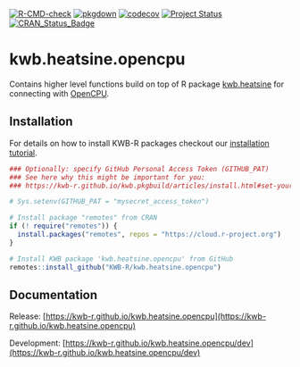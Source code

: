 [![R-CMD-check](https://github.com/KWB-R/kwb.heatsine.opencpu/workflows/R-CMD-check/badge.svg)](https://github.com/KWB-R/kwb.heatsine.opencpu/actions?query=workflow%3AR-CMD-check)
[![pkgdown](https://github.com/KWB-R/kwb.heatsine.opencpu/workflows/pkgdown/badge.svg)](https://github.com/KWB-R/kwb.heatsine.opencpu/actions?query=workflow%3Apkgdown)
[![codecov](https://codecov.io/github/KWB-R/kwb.heatsine.opencpu/branch/main/graphs/badge.svg)](https://codecov.io/github/KWB-R/kwb.heatsine.opencpu)
[![Project Status](https://img.shields.io/badge/lifecycle-maturing-blue.svg)](https://www.tidyverse.org/lifecycle/#maturing)
[![CRAN_Status_Badge](https://www.r-pkg.org/badges/version/kwb.heatsine.opencpu)]()

# kwb.heatsine.opencpu

Contains higher level functions build on top of R
package [kwb.heatsine](https://github.com/kwb-r/kwb.heatsine) for connecting with 
[OpenCPU](https://opencpu.org).

## Installation

For details on how to install KWB-R packages checkout our [installation tutorial](https://kwb-r.github.io/kwb.pkgbuild/articles/install.html).

```r
### Optionally: specify GitHub Personal Access Token (GITHUB_PAT)
### See here why this might be important for you:
### https://kwb-r.github.io/kwb.pkgbuild/articles/install.html#set-your-github_pat

# Sys.setenv(GITHUB_PAT = "mysecret_access_token")

# Install package "remotes" from CRAN
if (! require("remotes")) {
  install.packages("remotes", repos = "https://cloud.r-project.org")
}

# Install KWB package 'kwb.heatsine.opencpu' from GitHub
remotes::install_github("KWB-R/kwb.heatsine.opencpu")
```

## Documentation

Release: [https://kwb-r.github.io/kwb.heatsine.opencpu](https://kwb-r.github.io/kwb.heatsine.opencpu)

Development: [https://kwb-r.github.io/kwb.heatsine.opencpu/dev](https://kwb-r.github.io/kwb.heatsine.opencpu/dev)
